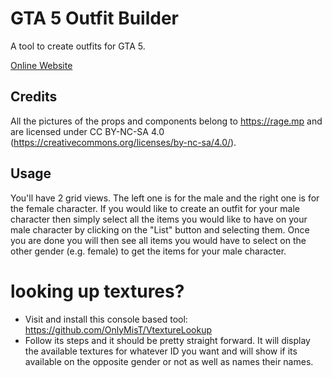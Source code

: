 # GTA 5 Outfit Builder

A tool to create outfits for GTA 5.

<a href="#">Online Website</a>


## Credits

All the pictures of the props and components belong to https://rage.mp and are licensed under CC BY-NC-SA 4.0 (https://creativecommons.org/licenses/by-nc-sa/4.0/).

## Usage

You'll have 2 grid views. The left one is for the male and the right one is for the female character. If you would like to create an outfit for your male character then simply select all the items you would like to have on your male character by clicking on the "List" button and selecting them.
Once you are done you will then see all items you would have to select on the other gender (e.g. female) to get the items for your male character.

# looking up textures?
- Visit and install this console based tool: https://github.com/OnlyMisT/VtextureLookup
- Follow its steps and it should be pretty straight forward. It will display the available textures for whatever ID you want and will show if its available on the opposite gender or not as well as names their names.
